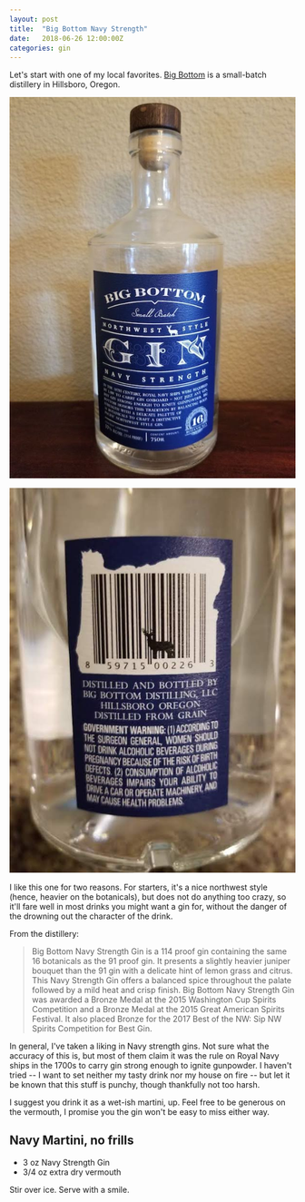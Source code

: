 ```yaml
---
layout: post
title:  "Big Bottom Navy Strength"
date:   2018-06-26 12:00:00Z
categories: gin
---
```

Let's start with one of my local favorites. [Big Bottom](http://www.bigbottomdistilling.com/) is a small-batch distillery in Hillsboro, Oregon.

![Big Bottom Navy Strength Gin](/pics/big-bottom-navy-1.jpg)

![Big bottom Navy Gin back myth](/pics/big-bottom-navy-2.jpg)

I like this one for two reasons. For starters, it's a nice northwest style (hence, heavier on the botanicals), but does not do anything too crazy, so it'll fare well in most drinks you might want a gin for, without the danger of the drowning out the character of the drink.

From the distillery:

>  Big Bottom Navy Strength Gin is a 114 proof gin containing the same 16 botanicals as the 91 proof gin. It presents a slightly heavier juniper bouquet than the 91 gin with a delicate hint of lemon grass and citrus. This Navy Strength Gin offers a balanced spice throughout the palate followed by a mild heat and crisp finish. Big Bottom Navy Strength Gin was awarded a Bronze Medal at the 2015 Washington Cup Spirits Competition and a Bronze Medal at the 2015 Great American Spirits Festival. It also placed Bronze for the 2017 Best of the NW: Sip NW Spirits Competition for Best Gin.

In general, I've taken a liking in Navy strength gins. Not sure what the accuracy of this is, but most of them claim it was the rule on Royal Navy ships in the 1700s to carry gin strong enough to ignite gunpowder. I haven't tried -- I want to set neither my tasty drink nor my house on fire -- but let it be known that this stuff is punchy, though thankfully not too harsh.

I suggest you drink it as a wet-ish martini, up. Feel free to be generous on the vermouth, I promise you the gin won't be easy to miss either way.

## Navy Martini, no frills
* 3 oz Navy Strength Gin
* 3/4 oz extra dry vermouth

Stir over ice. Serve with a smile.
